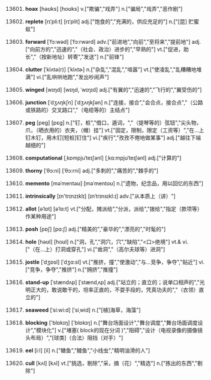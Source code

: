 13601. **hoax**
[həʊks]  [hoʊks]
v.["欺骗","戏弄"]  n.["骗局","戏弄","恶作剧"]  

13602. **replete**
[rɪˈpli:t]  [rɪˈplit]
adj.["饱食的","充满的，供应充足的"]  n.["[昆] 贮蜜蚁"]  

13603. **forward**
[ˈfɔ:wəd]  [ˈfɔ:rwərd]
adv.["前进地","向前","至将来","提前地"]  adj.["向前方的","迅速的","（社会、政治）进步的","早熟的"]  vt.["促进，助长","（按新地址）转寄","发送"]  n.["前锋"]  

13604. **clutter**
[ˈklʌtə(r)]  [ˈklʌtɚ]
n.["杂乱","混乱","喧嚣"]  vt.["使凌乱","乱糟糟地堆满"]  vi.["乱哄哄地跑","发出吵闹声"]  

13605. **winged**
[wɪŋd]  [wɪŋd, ˈwɪŋɪd]
adj.["有翼的","迅速的","飞行的","翼受伤的"]  

13606. **junction**
[ˈdʒʌŋkʃn]  [ˈdʒʌŋkʃən]
n.["连接，接合","会合点，接合点","（公路或铁路的）交叉路口","（电缆等的）主结点"]  

13607. **peg**
[peg]  [pɛɡ]
n.["钉，桩","借口，遁词，","（提琴等的）弦钮","尖头物，爪，（晒衣用的）衣夹，（帽）挂"]  vt.["固定，限制，限定（工资等）","在…上钉木钉，用木钉[短桩]钉住"]  vi.["疾行","孜孜不倦地做某事"]  adj.["越往下端越细的"]  

13608. **computational**
[ˌkɒmpjuˈteɪʃənl]  [ˌkɑ:mpjuˈteɪʃənl]
adj.["计算的"]  

13609. **thorny**
[ˈθɔ:ni]  [ˈθɔ:rni]
adj.["多刺的","痛苦的","棘手的"]  

13610. **memento**
[məˈmentəʊ]  [məˈmentoʊ]
n.["遗物，纪念品，用以回忆的东西"]  

13611. **intrinsically**
[ɪn'trɪnzɪklɪ]  [ɪnˈtrɪnsɪkl:ɪ]
adv.["从本质上（讲）"]  

13612. **allot**
[əˈlɒt]  [əˈlɑ:t]
vt.["分配，摊派给","分派，派给","拨给","指定（款项等）作某种用途"]  

13613. **posh**
[pɒʃ]  [pɑ:ʃ]
adj.["精美的","豪华的","漂亮的","时髦的"]  

13614. **hole**
[həʊl]  [hoʊl]
n.["洞，孔","洞穴，穴","缺陷","<口>绝境"]  vt.& vi.["（在…上）打洞或穿孔"]  vi.["凿洞","（高尔夫球等）进洞"]  

13615. **jostle**
[ˈdʒɒsl]  [ˈdʒɑ:sl]
vt.["推挤，撞","使激动","与…竞争，争夺","贴近"]  vi.["竞争，争夺","推挤"]  n.["拥挤","推撞"]  

13616. **stand-up**
[ˈstændʌp]  [ˈstændˌʌp]
adj.["站立的；直立的；说单口相声的","光明正大的，敢说敢干的，坦率正直的，不耍手段的，凭真功夫的","（衣领）直立的"]  

13617. **seaweed**
[ˈsi:wi:d]  [ˈsiˌwid]
n.["[植]海草，海藻"]  

13618. **blocking**
['blɒkɪŋ]  ['blɒkɪŋ]
n.["舞台场面设计","舞台调度","舞台场面调度设计","模块化"]  v.["堵塞( block的现在分词 )","阻碍","设计（电视录像的摄像镜头布局）","[球类]（合法）阻挡（对手）"]  

13619. **eel**
[i:l]  [il]
n.["鳝鱼","鳗鱼","小线虫","精明油滑的人"]  

13620. **cull**
[kʌl]  [kʌl]
vt.["挑选，剔除","采，摘（花）","精选"]  n.["拣出的东西","剔除"]  

